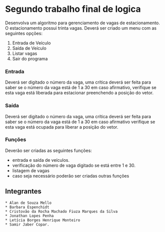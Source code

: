 # Segundo trabalho final de logica

Desenvolva um algoritmo para gerenciamento de vagas de estacionamento. O estacionamento possui trinta vagas. Deverá ser criado um menu com as seguintes opções: 

1. Entrada de Veículo 
2. Saída de Veículo 
3. Listar vagas 
4. Sair do programa 


### Entrada
Deverá ser digitado o número da vaga, uma crítica deverá ser feita para saber se o número da vaga está de 1 a 30 em caso afirmativo, verifique se esta vaga está liberada para estacionar preenchendo a posição do vetor.

### Saída
Deverá ser digitado o número da vaga, uma crítica deverá ser feita para saber se o número da vaga está de 1 a 30 em caso afirmativo verifique se esta vaga está ocupada para liberar a posição do vetor.

### Funções
Deverão ser criadas as seguintes funções:

* entrada e saída de veículos. 
* verificação do número de vaga digitado se está entre 1 e 30.
* listagem de vagas 
* caso seja necessário poderão ser criadas outras funções


## Integrantes
    * Alan de Souza Mello
    * Barbara Espenchidt
    * Cristovão da Rocha Machado Fiuza Marques da Silva
    * Jonathan Lopes Penha
    * Letícia Borges Henrique Monteiro
    * Samir Jaber Copar.